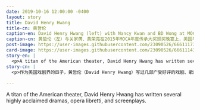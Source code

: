 ```yaml
---
date: 2019-10-16 12:00:00 -0400
layout: story
title: David Henry Hwang
title-cn: 黄哲伦
caption-en: David Henry Hwang (left) with Nancy Kwan and BD Wong at MOCA’s 2015 Gala, Museum of Chinese in America (MOCA)<br>Institutional Archives
caption-cn: 黄蛰伦（左）与关家蒨、黄荣亮在2015年MOCA年度传承大奖颁奖晚宴上，美国华人博物馆（MOCA）机构档案
post-image: https://user-images.githubusercontent.com/23090526/66611173-ad2e8780-eb8b-11e9-950f-4b202c569c3b.jpg
card-image: https://user-images.githubusercontent.com/23090526/66611143-9ab44e00-eb8b-11e9-9d32-1d92fa1d89f2.jpg
story-en: |
  <p>A titan of the American theater, David Henry Hwang has written several highly acclaimed dramas, opera libretti, and screenplays. Hwang’s accolades include being a Tony-award winner for his 1988 play <i>M. Butterfly</i>, a three-time Obie Award recipient for many of his off-Broadway plays, two Grammy prizes (one of which he co-wrote with the late pop icon Prince), and Pultizer Prize finalist for <i>Yellow Face</i> and <i>M. Butterfly</i>. Other awards include his nomination to former President Bill Clinton’s Committee on the Arts and Humanities as well as his participation on the board of the Lark Play Development Center. Many of Hwang’s stories recount the intricacies of being Chinese and Americanand the struggle to reconcile one’s identity in a changing world. From discussing Chinese railroad strikes via opera libretti to unpacking the problems of racial type-casting in <i>Yellow Face</i>, Hwang remains a prominent leader in presenting the Chinese-American immigrant experience. He is currently the head of playwriting at Columbia University School of the Arts and chair of the American Theater Wing, which is the founding organization for the Tony Awards. For future works, Hwang is preparing a live-action musical of <i>The Hunchback of Notre Dame</i> for Disney Studios and is touring his new play <i>Soft Power</i> alongside musical composer Jeanine Tesori.</p>
story-cn: |
  <p>作为美国戏剧界的巨子，黄哲伦（David Henry Hwang）写过几部广受好评的戏剧、歌剧剧本和影视剧本。黄哲伦获得的奖项包括凭借1988年的戏剧《蝴蝶君》（<i>M. Butterfly</i>）获得托尼奖（Tony Award），凭借多部外百老汇戏剧获得三次奥比奖（Obie Award），获得两次格莱美奖（Grammy prizes），其中一次是他与已故的流行偶像普林斯（Prince）共同创作的，以及凭借《黄面佬》（<i>Yellow Face</i>）和《蝴蝶君》（<i>M. Butterfly</i>）入围普利策奖（Pultizer Prize）决赛。其他荣誉包括他被提名为前总统比尔克林顿的艺术与人文委员会成员，以及他加入云雀剧作发展中心（Lark Play Development Center）董事会。黄哲伦的许多故事都讲述了身为中国人和美国人的错综复杂，以及在不断变化的世界中如何努力调和自己的身份。从通过歌剧剧本讨论华人铁路罢工，到《黄面佬》中揭示种族类型演员的问题，黄哲伦一直都是展现美国华人移民经历的杰出领袖。目前，他是哥伦比亚大学艺术学院剧本写作部的负责人，以及托尼奖的创始机构美国剧院之翼（American Theater Wing）的主席。对于未来的作品，黄哲伦正在为迪士尼影业公司准备真人版音乐剧《钟楼怪人》（<i>The Hunchback of Notre Dame</i>），并与音乐作曲家Jeanine Tesori一起巡演他的新剧《软实力》（<i>Soft Power</i>）。</p>
  
---
```

A titan of the American theater, David Henry Hwang has written several highly acclaimed dramas, opera libretti, and screenplays.
